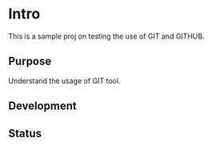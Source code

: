 # Intro

This is a sample proj on testing the use of GIT and GITHUB.

## Purpose

Understand the usage of GIT tool.

## Development

## Status
